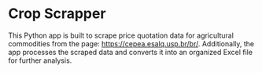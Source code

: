 <h1>Crop Scrapper</h1>

This Python app is built to scrape price quotation data for agricultural commodities from the page: https://cepea.esalq.usp.br/br/. Additionally, the app processes the scraped data and converts it into an organized Excel file for further analysis.
